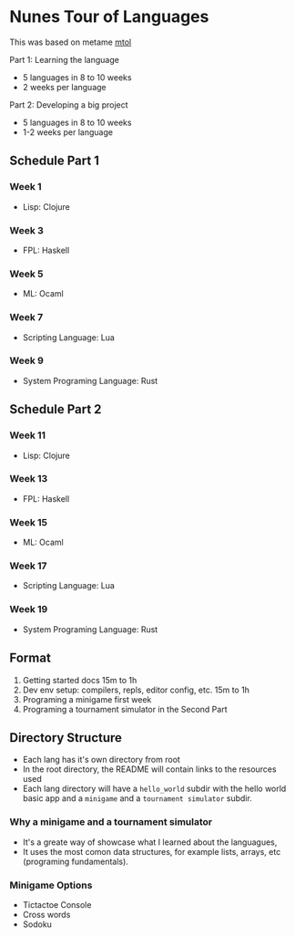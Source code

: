 # Nunes Tour of Languages
This was based on metame [mtol](https://github.com/metame/mtol)


Part 1: Learning the language
- 5 languages in 8 to 10 weeks
- 2 weeks per language

Part 2: Developing a big project
- 5 languages in 8 to 10 weeks
- 1-2 weeks per language

## Schedule Part 1
### Week 1 
* Lisp: Clojure

### Week 3
* FPL: Haskell
    
### Week 5
* ML: Ocaml
  
### Week 7
* Scripting Language: Lua

### Week 9
* System Programing Language: Rust

## Schedule Part 2
### Week 11
* Lisp: Clojure

### Week 13
* FPL: Haskell
    
### Week 15
* ML: Ocaml
  
### Week 17
* Scripting Language: Lua

### Week 19
* System Programing Language: Rust

## Format
1. Getting started docs 15m to 1h
2. Dev env setup: compilers, repls, editor config, etc. 15m to 1h
3. Programing a minigame first week
4. Programing a tournament simulator in the Second Part

## Directory Structure
* Each lang has it's own directory from root
* In the root directory, the README will contain links to the resources used
* Each lang directory will have a `hello_world` subdir with the hello world basic app and a `minigame` and a `tournament simulator` subdir.

### Why a minigame and a tournament simulator
* It's a greate way of showcase what I learned about the languagues,
* It uses the most comon data structures, for example lists, arrays, etc (programing fundamentals).

### Minigame Options
* Tictactoe Console
* Cross words
* Sodoku
